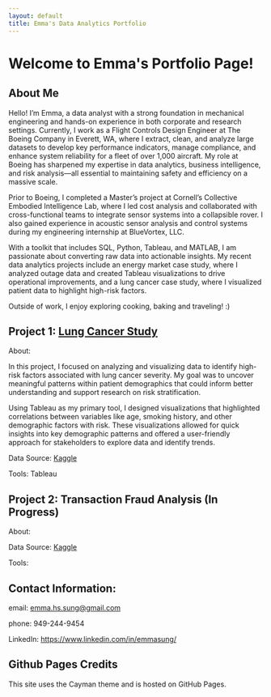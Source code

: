 ```yaml
---
layout: default
title: Emma's Data Analytics Portfolio
---
```


# Welcome to Emma's Portfolio Page!

## About Me

Hello! I’m Emma, a data analyst with a strong foundation in mechanical engineering and hands-on experience in both corporate and research settings. Currently, I work as a Flight Controls Design Engineer at The Boeing Company in Everett, WA, where I extract, clean, and analyze large datasets to develop key performance indicators, manage compliance, and enhance system reliability for a fleet of over 1,000 aircraft. My role at Boeing has sharpened my expertise in data analytics, business intelligence, and risk analysis—all essential to maintaining safety and efficiency on a massive scale.

Prior to Boeing, I completed a Master’s project at Cornell’s Collective Embodied Intelligence Lab, where I led cost analysis and collaborated with cross-functional teams to integrate sensor systems into a collapsible rover. I also gained experience in acoustic sensor analysis and control systems during my engineering internship at BlueVortex, LLC.

With a toolkit that includes SQL, Python, Tableau, and MATLAB, I am passionate about converting raw data into actionable insights. My recent data analytics projects include an energy market case study, where I analyzed outage data and created Tableau visualizations to drive operational improvements, and a lung cancer case study, where I visualized patient data to highlight high-risk factors.

Outside of work, I enjoy exploring cooking, baking and traveling! :)

## Project 1: [Lung Cancer Study](https://public.tableau.com/app/profile/emma.sung/viz/capstone_1_17236881162380/LungCancerDataAnalysis)

About: 

In this project, I focused on analyzing and visualizing data to identify high-risk factors associated with lung cancer severity. My goal was to uncover meaningful patterns within patient demographics that could inform better understanding and support research on risk stratification.

Using Tableau as my primary tool, I designed visualizations that highlighted correlations between variables like age, smoking history, and other demographic factors with risk. These visualizations allowed for quick insights into key demographic patterns and offered a user-friendly approach for stakeholders to explore data and identify trends.

Data Source: [Kaggle](https://www.kaggle.com/datasets/thedevastator/cancer-patients-and-air-pollution-a-new-link)

Tools: Tableau

## Project 2: Transaction Fraud Analysis (In Progress) 

About:

Data Source: [Kaggle](https://www.kaggle.com/datasets/computingvictor/transactions-fraud-datasets) 

Tools:


## Contact Information:
email: <emma.hs.sung@gmail.com>

phone: 949-244-9454 

LinkedIn: https://www.linkedin.com/in/emmasung/



## Github Pages Credits 
This site uses the Cayman theme and is hosted on GitHub Pages.
